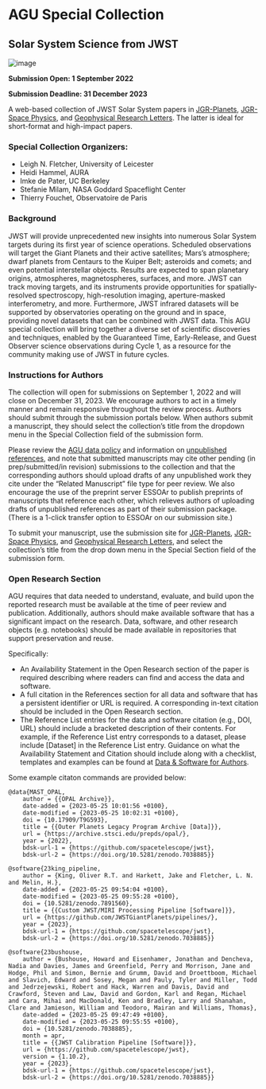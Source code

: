 # AGU Special Collection
## Solar System Science from JWST

![image](https://user-images.githubusercontent.com/4047392/185348686-00f4f90d-af08-4a90-b597-546c316c98f5.png)

**Submission Open: 1 September 2022**

**Submission Deadline: 31 December 2023**

A web-based collection of JWST Solar System papers in [JGR-Planets](https://jgr-planets-submit.agu.org/), [JGR-Space Physics](https://jgr-spacephysics-submit.agu.org/), and [Geophysical Research Letters](https://grl-submit.agu.org/).  The latter is ideal for short-format and high-impact papers.

### Special Collection Organizers:
* Leigh N. Fletcher, University of Leicester
* Heidi Hammel, AURA
* Imke de Pater, UC Berkeley
* Stefanie Milam, NASA Goddard Spaceflight Center
* Thierry Fouchet, Observatoire de Paris

### Background 
JWST will provide unprecedented new insights into numerous Solar System targets during its first year of science operations. Scheduled observations will target the Giant Planets and their active satellites; Mars’s atmosphere; dwarf planets from Centaurs to the Kuiper Belt; asteroids and comets; and even potential interstellar objects. Results are expected to span planetary origins, atmospheres, magnetospheres, surfaces, and more. JWST can track moving targets, and its instruments provide opportunities for spatially-resolved spectroscopy, high-resolution imaging, aperture-masked interferometry, and more. Furthermore, JWST infrared datasets will be supported by observatories operating on the ground and in space, providing novel datasets that can be combined with JWST data. This AGU special collection will bring together a diverse set of scientific discoveries and techniques, enabled by the Guaranteed Time, Early-Release, and Guest Observer science observations during Cycle 1, as a resource for the community making use of JWST in future cycles.

### Instructions for Authors
The collection will open for submissions on September 1, 2022 and will close on December 31, 2023. We encourage authors to act in a timely manner and remain responsive throughout the review process. Authors should submit through the submission portals below. When authors submit a manuscript, they should select the collection’s title from the dropdown menu in the Special Collection field of the submission form.
 
Please review the [AGU data policy](https://www.agu.org/Publish-with-AGU/Publish/Author-Resources/Data-and-Software-for-Authors) and information on [unpublished references](https://www.agu.org/Publish-with-AGU/Publish/Author-Resources/Text-requirements#:~:text=Every%20reference%20must%20be%20available,described%20in%20the%20Availability%20Statement.), and note that submitted manuscripts may cite other pending (in prep/submitted/in revision) submissions to the collection and that the corresponding authors should upload drafts of any unpublished work they cite under the “Related Manuscript” file type for peer review. We also encourage the use of the preprint server ESSOAr to publish preprints of manuscripts that reference each other, which relieves authors of uploading drafts of unpublished references as part of their submission package. (There is a 1-click transfer option to ESSOAr on our submission site.) 
 
To submit your manuscript, use the submission site for [JGR-Planets](https://jgr-planets-submit.agu.org/), [JGR-Space Physics](https://jgr-spacephysics-submit.agu.org/), and [Geophysical Research Letters](https://grl-submit.agu.org/), and select the collection’s title from the drop down menu in the Special Section field of the submission form.

### Open Research Section
AGU requires that data needed to understand, evaluate, and build upon the reported research must be available at the time of peer review and publication. Additionally, authors should make available software that has a significant impact on the research. Data, software, and other research objects (e.g. notebooks) should be made available in repositories that support preservation and reuse. 

Specifically:
* An Availability Statement in the Open Research section of the paper is required describing where readers can find and access the data and software.
* A full citation in the References section for all data and software that has a persistent identifier or URL is required. A corresponding in-text citation should be included in the Open Research section.
* The Reference List entries for the data and software citation (e.g., DOI, URL) should include a bracketed description of their contents. For example, if the Reference List entry corresponds to a dataset, please include [Dataset] in the Reference List entry.
Guidance on what the Availability Statement and Citation should include along with a checklist, templates and examples can be found at [Data & Software for Authors](https://www.agu.org/Publish-with-AGU/Publish/Author-Resources/Data-and-Software-for-Authors).

Some example citaton commands are provided below:

```
@data{MAST_OPAL,
	author = {{OPAL Archive}},
	date-added = {2023-05-25 10:01:56 +0100},
	date-modified = {2023-05-25 10:02:31 +0100},
	doi = {10.17909/T9G593},
	title = {{Outer Planets Legacy Program Archive [Data]}},
	url = {https://archive.stsci.edu/prepds/opal/},
	year = {2022},
	bdsk-url-1 = {https://github.com/spacetelescope/jwst},
	bdsk-url-2 = {https://doi.org/10.5281/zenodo.7038885}}
```


```
@software{23king_pipeline,
	author = {King, Oliver R.T. and Harkett, Jake and Fletcher, L. N. and Melin, H.},
	date-added = {2023-05-25 09:54:04 +0100},
	date-modified = {2023-05-25 09:55:28 +0100},
	doi = {10.5281/zenodo.7891560},
	title = {{Custom JWST/MIRI Processing Pipeline [Software]}},
	url = {https://github.com/JWSTGiantPlanets/pipelines/},
	year = {2023},
	bdsk-url-1 = {https://github.com/spacetelescope/jwst},
	bdsk-url-2 = {https://doi.org/10.5281/zenodo.7038885}}
```

```
@software{23bushouse,
	author = {Bushouse, Howard and Eisenhamer, Jonathan and Dencheva, Nadia and Davies, James and Greenfield, Perry and Morrison, Jane and Hodge, Phil and Simon, Bernie and Grumm, David and Droettboom, Michael and Slavich, Edward and Sosey, Megan and Pauly, Tyler and Miller, Todd and Jedrzejewski, Robert and Hack, Warren and Davis, David and Crawford, Steven and Law, David and Gordon, Karl and Regan, Michael and Cara, Mihai and MacDonald, Ken and Bradley, Larry and Shanahan, Clare and Jamieson, William and Teodoro, Mairan and Williams, Thomas},
	date-added = {2023-05-25 09:47:49 +0100},
	date-modified = {2023-05-25 09:55:55 +0100},
	doi = {10.5281/zenodo.7038885},
	month = apr,
	title = {{JWST Calibration Pipeline [Software]}},
	url = {https://github.com/spacetelescope/jwst},
	version = {1.10.2},
	year = {2023},
	bdsk-url-1 = {https://github.com/spacetelescope/jwst},
	bdsk-url-2 = {https://doi.org/10.5281/zenodo.7038885}}
```
